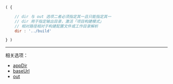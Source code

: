 ```js
( {

    // dir 与 out 选项二者必须指定其一且只能指定其一
    // dir 用于指定输出目录，激活「项目构建模式」
    // 相对路径相对于构建配置文件或工作目录解析
    dir : '../build'

} )
```

---

相关选项：

- [appDir](./appDir.md)
- [baseUrl](./baseUrl.md)
- [out](./out.md)
